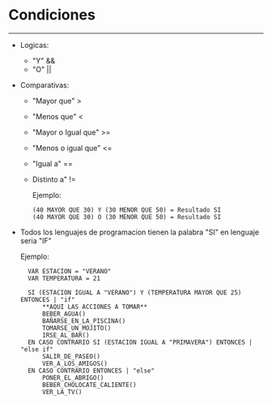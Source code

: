 # Condiciones
---

- Logicas:
  - "Y" &&
  - "O" ||

- Comparativas: 
  - "Mayor que" >
  - "Menos que" <
  - "Mayor o Igual que" >=
  - "Menos o igual que" <=
  - "Igual a" ==
  - Distinto a" !=

    Ejemplo: 
        
        (40 MAYOR QUE 30) Y (30 MENOR QUE 50) = Resultado SI
        (40 MAYOR QUE 30) O (30 MENOR QUE 50) = Resultado SI

- Todos los lenguajes de programacion tienen la palabra "SI" en lenguaje seria "IF"

    Ejemplo: 

        VAR ESTACION = "VERANO"
        VAR TEMPERATURA = 21

        SI (ESTACION IGUAL A "VERANO") Y (TEMPERATURA MAYOR QUE 25) ENTONCES | "if"
            **AQUI LAS ACCIONES A TOMAR**
            BEBER_AGUA()
            BAÑARSE_EN_LA_PISCINA()
            TOMARSE_UN_MOJITO()
            IRSE_AL_BAR()
        EN CASO CONTRARIO SI (ESTACION IGUAL A "PRIMAVERA") ENTONCES | "else if"
            SALIR_DE_PASEO()
            VER_A_LOS_AMIGOS()
        EN CASO CONTRARIO ENTONCES | "else"
            PONER_EL_ABRIGO()
            BEBER_CHOLOCATE_CALIENTE()
            VER_LA_TV()


